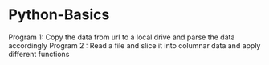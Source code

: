 # Python-Basics
 Program 1: Copy the data from url to a local drive and parse the data accordingly
 Program 2 :  Read a file and slice it into columnar data and apply different functions

